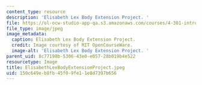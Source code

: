 ```yaml
---
content_type: resource
description: 'Elisabeth Lex Body Extension Project. '
file: https://ol-ocw-studio-app-qa.s3.amazonaws.com/courses/4-301-introduction-to-the-visual-arts-spring-2007/150c649eb8fb45f09fe11e8d7397b656_ElisabethLexBodyExtensionProject.jpeg
file_type: image/jpeg
image_metadata:
  caption: Elisabeth Lex Body Extension Project.
  credit: Image courtesy of MIT OpenCourseWare.
  image-alt: 'Elisabeth Lex Body Extension Project. '
parent_uid: 8c77198b-5306-43e0-e057-28b019b4e522
resourcetype: Image
title: ElisabethLexBodyExtensionProject.jpeg
uid: 150c649e-b8fb-45f0-9fe1-1e8d7397b656
---
```

